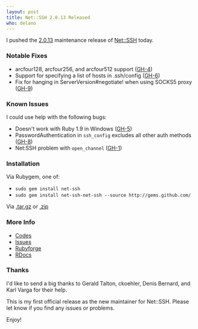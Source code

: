 ```yaml
---
layout: post
title: Net::SSH 2.0.13 Released
who: delano
---
```

  
I pushed the [2.0.13](http://github.com/net-ssh/net-ssh/tree/v2.0.13) maintenance release of [Net::SSH](http://github.com/net-ssh/net-ssh) today. 


### Notable Fixes

* arcfour128, arcfour256, and arcfour512 support ([GH-4]([http://github.com/net-ssh/net-ssh/issues/closed#issue/4))
* Support for specifying a list of hosts in .ssh/config ([GH-6](http://github.com/net-ssh/net-ssh/issues/closed#issue/6))
* Fix for hanging in ServerVersion#negotiate! when using SOCKS5 proxy ([GH-9](http://github.com/net-ssh/net-ssh/issues/closed#issue/9))


### Known Issues

I could use help with the following bugs:

* Doesn't work with Ruby 1.9 in Windows ([GH-5](http://github.com/net-ssh/net-ssh/issues/#issue/5))
* PasswordAuthentication in `ssh_config` excludes all other auth methods ([GH-8](http://github.com/net-ssh/net-ssh/issues/#issue/8))
* Net:SSH problem with `open_channel` ([GH-1](http://github.com/net-ssh/net-ssh/issues/#issue/1))


### Installation ###

Via Rubygem, one of:

* `sudo gem install net-ssh`
* `sudo gem install net-ssh-net-ssh --source http://gems.github.com/`

Via [.tar.gz](http://github.com/net-ssh/net-ssh/tarball/v2.0.13) or [.zip](http://github.com/net-ssh/net-ssh/zipball/v2.0.13)


### More Info ###

* [Codes](http://github.com/net-ssh/net-ssh)
* [Issues](http://github.com/net-ssh/net-ssh/issues)
* [Rubyforge](http://rubyforge.org/projects/net-ssh)
* [RDocs](http://net-ssh.github.com/net-ssh/)


### Thanks ###

I'd like to send a big thanks to Gerald Talton, ckoehler, Denis Bernard, and Karl Varga for their help. 

This is my first official release as the new maintainer for Net::SSH. Please let know if you find any issues or problems. 

Enjoy!
